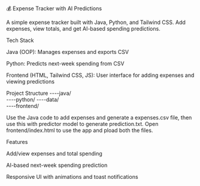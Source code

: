 💰 Expense Tracker with AI Predictions

A simple expense tracker built with Java, Python, and Tailwind CSS. Add expenses, view totals, and get AI-based spending predictions.

Tech Stack

Java (OOP): Manages expenses and exports CSV

Python: Predicts next-week spending from CSV

Frontend (HTML, Tailwind CSS, JS): User interface for adding expenses and viewing predictions

Project Structure
----java/         
----python/
    ----data/       
----frontend/     
         
Use the Java code to add expenses and generate a expenses.csv file, 
then use this with predictor model to generate prediction.txt. Open frontend/index.html to use the app and pload both the files.


Features

Add/view expenses and total spending

AI-based next-week spending prediction

Responsive UI with animations and toast notifications